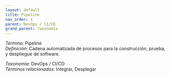 ```yaml
---
layout: default
title: Pipeline
nav_order: 1
parent: DevOps / CI/CD
grand_parent: Taxonomía
---
```


*Término:* Pipeline  
*Definición:* Cadena automatizada de procesos para la construcción, prueba, y despliegue de software.

*Taxonomía:* DevOps / CI/CD  
*Términos relacionados:* Integrar, Desplegar
